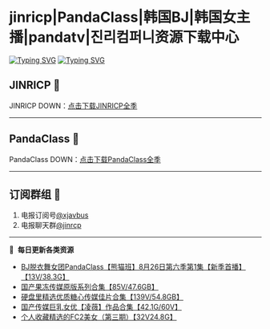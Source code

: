 # jinricp|PandaClass|韩国BJ|韩国女主播|pandatv|진리컴퍼니资源下载中心   
[![Typing SVG](https://readme-typing-svg.herokuapp.com?font=Fira+Code&pause=1000&center=true&vCenter=true&random=true&width=435&lines=所有链接都需要翻墙访问)](https://jinri-cp.neocities.org/free.html)
[![Typing SVG](https://readme-typing-svg.herokuapp.com?font=Fira+Code&pause=1000&center=true&vCenter=true&random=true&width=435&lines=点击进入福利资源下载中心)](https://pandaclass.neocities.org/)
## JINRICP 👋   
JINRICP DOWN：[点击下载JINRICP全季](https://mypikpak.com/s/VODz7HXQoqcX0UrvaXfDtFoPo1)
****
## PandaClass 💯   
PandaClass DOWN：[点击下载PandaClass全季](https://mypikpak.com/s/VOKOTZkoEnkyvCnELVSquM97o1)   
****
## 订阅群组 🔞
1. 电报订阅号[@xjavbus](https://t.me/xjavbus)
2. 电报聊天群[@jinrcp](https://t.me/jinrcp)
**** 
📕 &nbsp;**每日更新各类资源**
<!-- BLOG-POST-LIST:START -->
- [BJ脱衣舞女团PandaClass【熊猫班】8月26日第六季第1集【新季首播】【13V/38.3G】](https://fuli.rulel.com/501.html)
- [国产果冻传媒原版系列合集【85V/47.6GB】](https://fuli.rulel.com/500.html)
- [硬盘里精选优质糖心传媒佳片合集【139V/54.8GB】](https://fuli.rulel.com/499.html)
- [国产传媒巨乳女优【凌薇】作品合集【42.1G/60V】](https://fuli.rulel.com/498.html)
- [个人收藏精选的FC2美女（第三期）【32V24.8G】](https://fuli.rulel.com/497.html)
<!-- BLOG-POST-LIST:END -->
